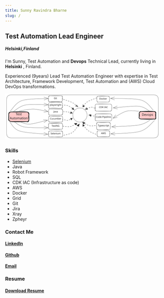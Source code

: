 ```yaml
---
title: Sunny Ravindra Bharne
slug: /
---
```


## Test Automation Lead Engineer

##### Helsinki,Finland

I'm Sunny, Test Automation and **Devops** Technical Lead, currently living in **Helsinki** , Finland.

Experienced (9years) Lead Test Automation Engineer with expertise in Test
Architecture, Framework Development, Test Automation and (AWS) Cloud DevOps
transformations.

![Banner](../../static/img/Banner.svg)

### Skills 
- [Selenium](https://botcat.org/SDET/Selenium/Introduction)
- Java
- Robot Framework
- SQL
- CDK IAC (Infrastructure as code)
- AWS
- Docker
- Grid
- Git 
- Jira
- Xray
- Zpheyr

### Contact Me 
#### [LinkedIn](https://www.linkedin.com/in/sunnybharne)
#### [Github](https://github.com/sunnyRavindra)
#### [Email](mailto:sunny.bharne.automation@gmail.com?subject=Test_Automation_Expert)

### Resume
#### [Download Resume](../../static/resume/SunnyRavindra_Resume.pdf)


